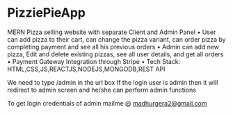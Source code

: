 # PizziePieApp
MERN
Pizza selling website with separate Client and Admin Panel
• User can add pizza to their cart, can change the pizza variant, can order pizza by completing
payment and see all his previous orders
• Admin can add new pizza, Edit and delete existing pizzas, see all user details, and get all orders
• Payment Gateway Integration through Stripe
• Tech Stack: HTML,CSS,JS,REACTJS,NODEJS,MONGODB,REST API

We need to type /admin in the url box
If the login user is admin then it will redirect to admin screen and he/she can perform admin functions

To get login credentials of admin mailme @ madhurgera2@gmail.com
